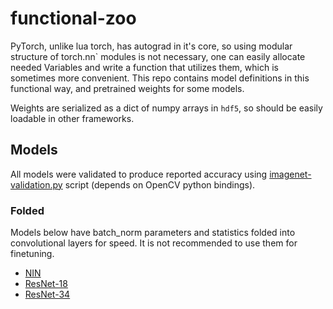 functional-zoo
==============

PyTorch, unlike lua torch, has autograd in it's core, so using modular
structure of torch.nn` modules is not necessary, one can easily allocate
needed Variables and write a function that utilizes them, which is sometimes
more convenient. This repo contains model definitions in this functional way,
and pretrained weights for some models.

Weights are serialized as a dict of numpy arrays in `hdf5`, so should be easily
loadable in other frameworks.


## Models

All models were validated to produce reported accuracy using
[imagenet-validation.py](imagenet-validation.py) script (depends on
OpenCV python bindings).

### Folded

Models below have batch_norm parameters and statistics folded into convolutional
layers for speed. It is not recommended to use them for finetuning.

* [NIN](nin-export.ipynb)
* [ResNet-18](resnet-18-export.ipynb)
* [ResNet-34](resnet-34-export.ipynb)
